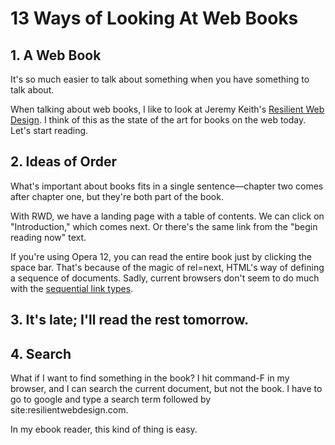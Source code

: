 # 13 Ways of Looking At Web Books


## 1. A Web Book

It's so much easier to talk about something when you have something to talk about.

When talking about web books, I like to look at Jeremy Keith's [Resilient Web Design](https://resilientwebdesign.com/). I think of this as the state of the art for books on the web today. Let's start reading. 


## 2. Ideas of Order

What's important about books fits in a single sentence—chapter two comes after chapter one, but they're both part of the book.

With RWD, we have a landing page with a table of contents. We can click on "Introduction," which comes next. Or there's the same link from the "begin reading now" text. 

If you're using Opera 12, you can read the entire book just by clicking the space bar. That's because of the magic of rel=next, HTML's way of defining a sequence of documents. Sadly, current browsers don't seem to do much with the [sequential link types](https://html.spec.whatwg.org/#sequential-link-types).

## 3. It's late; I'll read the rest tomorrow.



## 4.  Search

What if I want to find something in the book? I hit command-F in my browser, and I can search the current document, but not the book. I have to go to google and type a search term followed by site:resilientwebdesign.com.

In my ebook reader, this kind of thing is easy.




